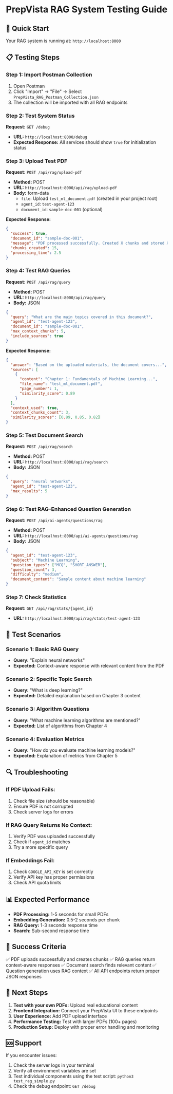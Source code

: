 # PrepVista RAG System Testing Guide

## 🚀 Quick Start

Your RAG system is running at: `http://localhost:8000`

## 📋 Testing Steps

### Step 1: Import Postman Collection

1. Open Postman
2. Click "Import" → "File" → Select `PrepVista_RAG_Postman_Collection.json`
3. The collection will be imported with all RAG endpoints

### Step 2: Test System Status

**Request:** `GET /debug`

- **URL:** `http://localhost:8000/debug`
- **Expected Response:** All services should show `true` for initialization status

### Step 3: Upload Test PDF

**Request:** `POST /api/rag/upload-pdf`

- **Method:** POST
- **URL:** `http://localhost:8000/api/rag/upload-pdf`
- **Body:** form-data
  - `file`: Upload `test_ml_document.pdf` (created in your project root)
  - `agent_id`: `test-agent-123`
  - `document_id`: `sample-doc-001` (optional)

**Expected Response:**

```json
{
  "success": true,
  "document_id": "sample-doc-001",
  "message": "PDF processed successfully. Created X chunks and stored X embeddings.",
  "chunks_created": 15,
  "processing_time": 2.5
}
```

### Step 4: Test RAG Queries

**Request:** `POST /api/rag/query`

- **Method:** POST
- **URL:** `http://localhost:8000/api/rag/query`
- **Body:** JSON

```json
{
  "query": "What are the main topics covered in this document?",
  "agent_id": "test-agent-123",
  "document_id": "sample-doc-001",
  "max_context_chunks": 5,
  "include_sources": true
}
```

**Expected Response:**

```json
{
  "answer": "Based on the uploaded materials, the document covers...",
  "sources": [
    {
      "content": "Chapter 1: Fundamentals of Machine Learning...",
      "file_name": "test_ml_document.pdf",
      "page_number": 1,
      "similarity_score": 0.89
    }
  ],
  "context_used": true,
  "context_chunks_count": 3,
  "similarity_scores": [0.89, 0.85, 0.82]
}
```

### Step 5: Test Document Search

**Request:** `POST /api/rag/search`

- **Method:** POST
- **URL:** `http://localhost:8000/api/rag/search`
- **Body:** JSON

```json
{
  "query": "neural networks",
  "agent_id": "test-agent-123",
  "max_results": 5
}
```

### Step 6: Test RAG-Enhanced Question Generation

**Request:** `POST /api/ai-agents/questions/rag`

- **Method:** POST
- **URL:** `http://localhost:8000/api/ai-agents/questions/rag`
- **Body:** JSON

```json
{
  "agent_id": "test-agent-123",
  "subject": "Machine Learning",
  "question_types": ["MCQ", "SHORT_ANSWER"],
  "question_count": 3,
  "difficulty": "medium",
  "document_content": "Sample content about machine learning"
}
```

### Step 7: Check Statistics

**Request:** `GET /api/rag/stats/{agent_id}`

- **URL:** `http://localhost:8000/api/rag/stats/test-agent-123`

## 🧪 Test Scenarios

### Scenario 1: Basic RAG Query

- **Query:** "Explain neural networks"
- **Expected:** Context-aware response with relevant content from the PDF

### Scenario 2: Specific Topic Search

- **Query:** "What is deep learning?"
- **Expected:** Detailed explanation based on Chapter 3 content

### Scenario 3: Algorithm Questions

- **Query:** "What machine learning algorithms are mentioned?"
- **Expected:** List of algorithms from Chapter 4

### Scenario 4: Evaluation Metrics

- **Query:** "How do you evaluate machine learning models?"
- **Expected:** Explanation of metrics from Chapter 5

## 🔍 Troubleshooting

### If PDF Upload Fails:

1. Check file size (should be reasonable)
2. Ensure PDF is not corrupted
3. Check server logs for errors

### If RAG Query Returns No Context:

1. Verify PDF was uploaded successfully
2. Check if `agent_id` matches
3. Try a more specific query

### If Embeddings Fail:

1. Check `GOOGLE_API_KEY` is set correctly
2. Verify API key has proper permissions
3. Check API quota limits

## 📊 Expected Performance

- **PDF Processing:** 1-5 seconds for small PDFs
- **Embedding Generation:** 0.5-2 seconds per chunk
- **RAG Query:** 1-3 seconds response time
- **Search:** Sub-second response time

## 🎯 Success Criteria

✅ PDF uploads successfully and creates chunks
✅ RAG queries return context-aware responses
✅ Document search finds relevant content
✅ Question generation uses RAG context
✅ All API endpoints return proper JSON responses

## 📝 Next Steps

1. **Test with your own PDFs:** Upload real educational content
2. **Frontend Integration:** Connect your PrepVista UI to these endpoints
3. **User Experience:** Add PDF upload interface
4. **Performance Testing:** Test with larger PDFs (100+ pages)
5. **Production Setup:** Deploy with proper error handling and monitoring

## 🆘 Support

If you encounter issues:

1. Check the server logs in your terminal
2. Verify all environment variables are set
3. Test individual components using the test script: `python3 test_rag_simple.py`
4. Check the debug endpoint: `GET /debug`
